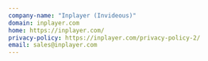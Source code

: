 ```yaml
---
company-name: "Inplayer (Invideous)"
domain: inplayer.com
home: https://inplayer.com/
privacy-policy: https://inplayer.com/privacy-policy-2/
email: sales@inplayer.com
---
```




